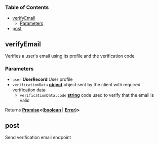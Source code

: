 <!-- Generated by documentation.js. Update this documentation by updating the source code. -->

### Table of Contents

-   [verifyEmail][1]
    -   [Parameters][2]
-   [post][3]

## verifyEmail

Verifies a user's email using its profile and the verification code

### Parameters

-   `user` **UserRecord** User profile
-   `verificationData` **[object][4]** object sent by the client with required verification data
    -   `verificationData.code` **[string][5]** code used to verify that the email is valid

Returns **[Promise][6]&lt;([boolean][7] \| [Error][8])>** 

## post

Send verification email endpoint

[1]: #verifyemail

[2]: #parameters

[3]: #post

[4]: https://developer.mozilla.org/docs/Web/JavaScript/Reference/Global_Objects/Object

[5]: https://developer.mozilla.org/docs/Web/JavaScript/Reference/Global_Objects/String

[6]: https://developer.mozilla.org/docs/Web/JavaScript/Reference/Global_Objects/Promise

[7]: https://developer.mozilla.org/docs/Web/JavaScript/Reference/Global_Objects/Boolean

[8]: https://developer.mozilla.org/docs/Web/JavaScript/Reference/Global_Objects/Error
